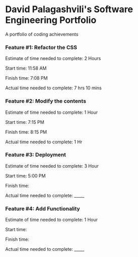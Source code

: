 # David Palagashvili's Software Engineering Portfolio
A portfolio of coding achievements


### Feature #1: Refactor the CSS

Estimate of time needed to complete: 2 Hours

Start time: 11:58 AM

Finish time: 7:08 PM

Actual time needed to complete: 7 hrs 10 mins


### Feature #2: Modify the contents

Estimate of time needed to complete: 1 Hour

Start time: 7:15 PM

Finish time: 8:15 PM

Actual time needed to complete: 1 Hr


### Feature #3: Deployment

Estimate of time needed to complete: 3 Hour

Start time: 5:00 PM

Finish time: 

Actual time needed to complete: _____


### Feature #4: Add Functionality

Estimate of time needed to complete: 1 Hour

Start time:

Finish time: 

Actual time needed to complete: _____
